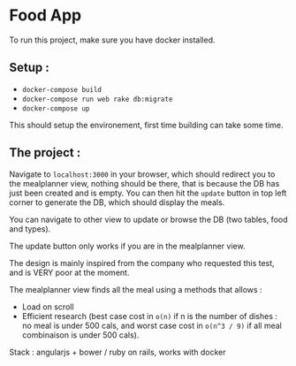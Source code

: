 # Food App

To run this project, make sure you have docker installed.

## Setup :
 - `docker-compose build`
 - `docker-compose run web rake db:migrate`
 - `docker-compose up`

This should setup the environement, first time building can take some time.

## The project :

Navigate to `localhost:3000` in your browser, which should redirect you to the mealplanner view, nothing should be there, that is because the DB has just been created and is empty. You can then hit the `update` button in top left corner to generate the DB, which should display the meals.

You can navigate to other view to update or browse the DB (two tables, food and types).

The update button only works if you are in the mealplanner view.

The design is mainly inspired from the company who requested this test, and is VERY poor at the moment.

The mealplanner view finds all the meal using a methods that allows :
- Load on scroll
- Efficient research (best case cost in `o(n)` if n is the number of dishes : no meal is under 500 cals, and worst case cost in `o(n^3 / 9)` if all meal combinaison is under 500 cals).

Stack : angularjs + bower / ruby on rails, works with docker

